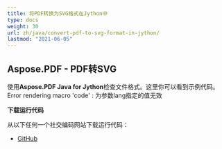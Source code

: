 ```yaml
---
title: 将PDF转换为SVG格式在Jython中
type: docs
weight: 30
url: zh/java/convert-pdf-to-svg-format-in-jython/
lastmod: "2021-06-05"
---
```


## Aspose.PDF - PDF转SVG

使用**Aspose.PDF Java for Jython**检查文件格式。这里你可以看到示例代码。
Error rendering macro 'code' : 为参数lang指定的值无效

**下载运行代码**

从以下任何一个社交编码网站下载运行代码：

- [GitHub](https://github.com/aspose-pdf/Aspose.PDF-for-Java/releases)